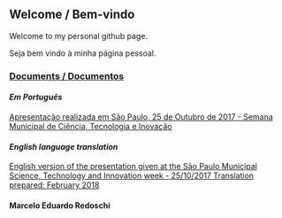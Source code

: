 ## Welcome / Bem-vindo

Welcome to my personal github page.

Seja bem vindo à minha página pessoal.

### [Documents / Documentos](docs/documents-main.markdown)

#### *Em Português*

[Apresentação realizada em São Paulo, 25 de Outubro de 2017 - Semana Municipal de Ciência, Tecnologia e Inovação](docs/2017-11-15-licoes-aprendidas-e-uso-da-matematica.markdown)

#### *English language translation*

[English version of the presentation given at the São Paulo Municipal Science, Technology and Innovation week - 25/10/2017
Translation prepared: February 2018](docs/Lessons-learned-and-mathematics-usage-during-the-development-and-implementation-of-an-innovative-software.markdown)

#### Marcelo Eduardo Redoschi

